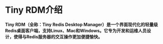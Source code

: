 # Tiny RDM介绍

**Tiny RDM（全称：Tiny Redis Desktop Manager）是一个界面现代化的轻量级Redis桌面客户端，支持Linux、Mac和Windows。它专为开发和运维人员设计，使得与Redis服务器的交互操作更加便捷愉快。**
